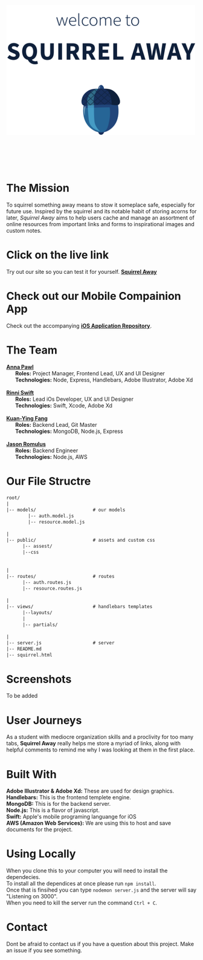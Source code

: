 </br>
<img src="https://github.com/AnniePawl/SPD1.3/blob/Anna-Frontend/public/assets/home-hero.png" alt="drawing" width="500"/>

</br></br></br></br>

# The Mission
To squirrel something away means to stow it someplace safe, especially for future use. Inspired by the squirrel and its notable habit of storing acorns for later, *Squirrel Away* aims to help users cache and manage an assortment of online resources from important links and forms to inspirational images and custom notes. 

# Click on the live link
Try out our site so you can test it for yourself.
**[Squirrel Away](https://squirrelaway.herokuapp.com/)**

# Check out our Mobile Compainion App
Check out the accompanying **[iOS Application Repository](https://github.com/RinniSwift/Squirrel)**.

# The Team
**[Anna Pawl](https://github.com/AnniePawl)** </br>
&nbsp;&nbsp;&nbsp;&nbsp;&nbsp;&nbsp;**Roles:** Project Manager, Frontend Lead, UX and UI Designer </br>
&nbsp;&nbsp;&nbsp;&nbsp;&nbsp;&nbsp;**Technologies:** Node, Express, Handlebars, Adobe Illustrator, Adobe Xd
</br> </br>
**[Rinni Swift](https://github.com/RinniSwift)** </br>
&nbsp;&nbsp;&nbsp;&nbsp;&nbsp;&nbsp;**Roles:** Lead iOs Developer, UX and UI Designer</br>
&nbsp;&nbsp;&nbsp;&nbsp;&nbsp;&nbsp;**Technologies:** Swift, Xcode, Adobe Xd
</br> </br>
**[Kuan-Ying Fang](https://github.com/kfa408)** </br>
&nbsp;&nbsp;&nbsp;&nbsp;&nbsp;&nbsp;**Roles:** Backend Lead, Git Master</br>
&nbsp;&nbsp;&nbsp;&nbsp;&nbsp;&nbsp;**Technologies:** MongoDB, Node.js, Express
</br> </br>
**[Jason Romulus](https://github.com/jasonromulus)** </br>
&nbsp;&nbsp;&nbsp;&nbsp;&nbsp;&nbsp;**Roles:** Backend Engineer</br>
&nbsp;&nbsp;&nbsp;&nbsp;&nbsp;&nbsp;**Technologies:** Node.js, AWS 

# Our File Structre
```
root/
|
|-- models/                     # our models
        |-- auth.model.js
        |-- resource.model.js

|
|-- public/                     # assets and custom css
      |-- assest/
      |--css
      
      
|
|-- routes/                     # routes
      |-- auth.routes.js
      |-- resource.routes.js

|
|-- views/                      # handlebars templates
      |--layouts/
      |
      |-- partials/
      
|
|-- server.js                   # server
|-- README.md
|-- squirrel.html
```

# Screenshots
To be added

# User Journeys
As a student with mediocre organization skills and a proclivity for too many tabs, **Squirrel Away** really helps me store a myriad of links, along with helpful comments to remind me why I was looking at them in the first place.
 
# Built With
**Adobe Illustrator & Adobe Xd:** These are used for design graphics.</br>
**Handlebars:** This is the frontend templete engine.</br>
**MongoDB:** This is for the backend server.</br>
**Node.js:** This is a flavor of javascript.</br>
**Swift:** Apple's mobile programing languange for iOS</br>
**AWS (Amazon Web Services):** We are using this to host and save documents for the project.</br>

# Using Locally
When you clone this to your computer you will need to install the dependecies.</br>
To install all the dependices at once please run `npm install`.</br>
Once that is finsihed you can type `nodemon server.js` and the server will say "Listening on 3000".</br>
When you need to kill the server run the command `Ctrl + C`.</br>

# Contact
Dont be afraid to contact us if you have a question about this project. Make an issue if you see something.
